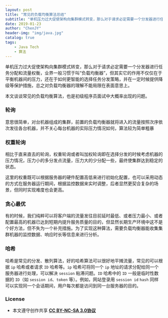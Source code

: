 ```yaml
---
layout: post
title: "常见的负载均衡算法总结"
subtitle: "单机压力过大促使架构向集群模式转变，那么对于请求必定需要一个分发器进行任务分配和流量权衡"
date: 2019-01-23
author: "ChenJY"
header-img: "img/java.jpg"
catalog: true
tags: 
    - Java Tech
    - 算法
---
```


单机压力过大促使架构向集群模式转变，那么对于请求必定需要一个分发器进行任务分配和流量权衡，业界一般习惯于叫“负载均衡器”，但其实它的作用不仅仅在于平衡机器间的压力，还在于如何更智能的选择任务分发策略，并在一定时候提供降级等保护措施，总之对负载均衡器的理解不能局限在表面意思上。

本文谈谈常见的负载均衡算法，也是初级程序员面试中大概率出现的问题。

### 轮询
意思很简单，对台机器组成的集群，前置的负载均衡器就将进入的流量按照次序依次发往各台机器，并不关心每台机器的实际压力情况如何，算法较为简单粗暴

### 权重轮询
相比于直来直去的轮询，权重轮询或者叫加权轮询即在选择分发的时候考虑机器的压力情况，压力小的多分发点流量，压力大的少分配一些，最终使集群达到稳定的状态。

这里的权重既可以根据服务器的硬件配置高低来进行初始化配置，也可以采用动态的方式在服务器运行期间，根据监控数据来实时调整，后者显然更契合复杂的场景，但同时实现难度也会更高。

### 贪心最优
有的时候，我们纯粹可以将客户端的流量发往目前延时最低、或者压力最小、或者配置最高的机器已达到短期内提升服务质量的目的，但显然长期生产环境中这不是个好方法，但不失为一个补充措施。为了实现这种算法，需要负载均衡器能收集集群机器的监控数据、响应时长等信息来进行分析。

### 哈希
哈希是常见的分发、散列算法，好的哈希算法可以很好地平摊流量，常见的可以根据 `ip` 哈希或者请求 `ID` 哈希等。`ip` 哈希可将同一个 `ip` 地址的请求分配给同一个服务器进行处理，可以解决 `session` 粘滞问题。`ID` 哈希中的 `ID` 一般是临时性数据的 `ID`（如 `session id`、`token` 等）。例如，网站登录用 `session id` `hash` 同样可以实现同一个会话期间，用户每次都是访问到同一台服务器的目的。

### License
* 本文遵守创作共享 <a href="https://creativecommons.org/licenses/by-nc-sa/3.0/cn/" target="_blank"><b>CC BY-NC-SA 3.0协议</b></a>